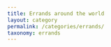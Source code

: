 ```yaml
---
title: Errands around the world
layout: category
permalink: /categories/errands/
taxonomy: errands
---
```

